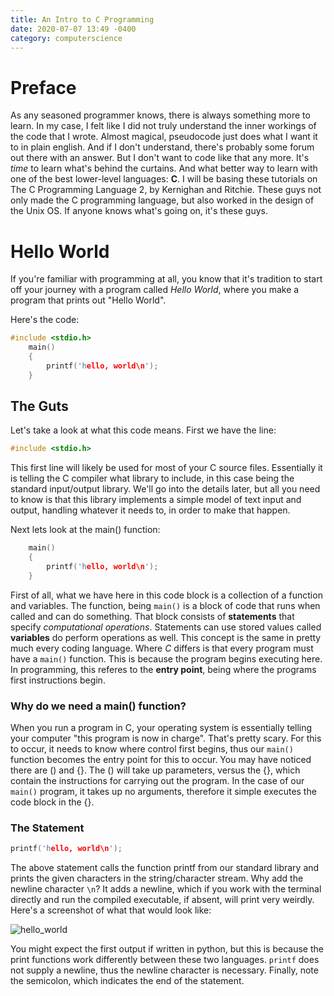 ```yaml
--- 
title: An Intro to C Programming
date: 2020-07-07 13:49 -0400  
category: computerscience 
---
```


# Preface

As any seasoned programmer knows, there is always something more to learn. In my case, I felt like I did not truly understand the inner workings of the code that I wrote. Almost magical, pseudocode just does what I want it to in plain english. And if I don't understand, there's probably some forum out there with an answer. But I don't want to code like that any more. It's *time* to learn what's behind the curtains. And what better way to learn with one of the best lower-level languages: **C**. I will be basing these tutorials on The C Programming Language 2,
by Kernighan and Ritchie. These guys not only made the C programming language, but also worked in the design of the Unix OS. If anyone knows what's going on, it's these guys.  

# Hello World

If you're familiar with programming at all, you know that it's tradition to start off your journey with a program called *Hello World*, where you make a program that prints out "Hello World". 

<p> Here's the code: </p>

``` c
#include <stdio.h>
    main()
    {
        printf('hello, world\n');
    }
```

## The Guts

Let's take a look at what this code means. First we have the line:
``` c
#include <stdio.h> 
```
This first line will likely be used for most of your C source files. Essentially it is telling the C compiler what library to include, 
in this case being the standard input/output library. We'll go into the details later, but all you need to know is that this library implements
a simple model of text input and output, handling whatever it needs to, in order to make that happen. 

Next lets look at the main() function:
``` c 
    main()
    {
        printf('hello, world\n');
    }
```
First of all, what we have here in this code block is a collection of a function and variables. The function, being `main()` is a block of code that runs when called and can do something. That block consists of **statements** that specify *computational operations*. Statements can use stored values called **variables** do perform operations as well. This concept is the same
in pretty much every coding language. Where *C* differs is that every program must have a `main()` function. This is because the program begins executing here. In programming, this referes to the **entry point**, being where the programs first instructions begin. 

### Why do we need a main() function?

When you run a program in C, your operating system is essentially telling your computer "this program is now in charge". That's pretty scary. For this to occur, it needs to know where control first begins, thus our `main()` function becomes the entry point for this to occur. You may have noticed there are () and {}. The () will take up parameters, versus the {}, which contain the instructions for carrying out the program. In the case of our `main()` program, it takes up no arguments, therefore it simple executes the code block in the {}. 

### The Statement

``` c
printf('hello, world\n');
```
The above statement calls the function printf from our standard library and prints the given characters in the string/character stream. Why add the newline character `\n`? It 
adds a newline, which if you work with the terminal directly and run the compiled executable, if absent, will print very weirdly. Here's a screenshot of what that would look like:

<img src= "https://cyburp.com/mshunjan.github.io/assets/gifs/hello_world.gif" alt="hello_world"/>

You might expect the first output if written in python, but this is because the print functions work differently between these two languages. `printf` does not supply a newline,
thus the newline character is necessary. Finally, note the semicolon, which indicates the end of the statement.